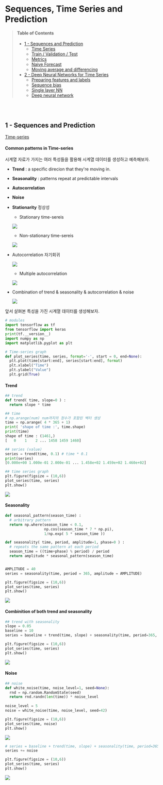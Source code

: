 # Sequences, Time Series and Prediction

>#### Table of Contents
> - [1 - Sequences and Prediction](#1)
>   - [Time Series](#1-1)
>   - [Train / Validation / Test](#1-2)
>   - [Metrics](#1-3)
>   - [Naive Forecast](#1-4)
>   - [Moving average and differencing](#1-5)
> - [2 - Deep Neural Networks for Time Series](#2)
>   - [Preparing features and labels](#2-1)
>   - [Sequence bias](#2-2)
>   - [Single layer NN](#2-3)
>   - [Deep neural network](#2-4)

</br>
</br>

<a name='1'></a>
## 1 - Sequences and Prediction
[Time-series](https://www.tensorflow.org/tutorials/structured_data/time_series)

#### Common patterns in Time-series
시계열 자료가 가지는 여러 특성들을 활용해 시계열 데이터를 생성하고 예측해보자.
- **Trend** : a specific direcion that they're moving in.
- **Seasonality** : patterns repeat at predictable intervals
- **Autocorrelation**
- **Noise**
- **Stationarity** 정상성 
  - Stationary time-sereis 
  
  ![](https://images.velog.io/images/findingflow/post/8d4b4937-0b1f-4ff7-84fa-e471b2382c03/image.png)
   - Non-stationary time-sereis 
   
  ![](https://images.velog.io/images/findingflow/post/d810f9a7-d539-4086-9373-247757cb5a9c/image.png)
- Autocorrelation 자기회귀 

  ![](https://images.velog.io/images/findingflow/post/c2a03bc8-8d43-4fb3-97f1-7c7ab15738aa/image.png)
  - Multiple autocorrelation
 
  ![](https://images.velog.io/images/findingflow/post/daecd98c-51e4-4105-926c-bd47773990c8/image.png)
- Combination of trend & seasonality & autocorrelation & noise

  ![](https://images.velog.io/images/findingflow/post/6ba06d14-5598-409f-aaca-d9b94af27b62/image.png)


앞서 살펴본 특성을 가진 시계열 데이터를 생성해보자.

```py
# modules
import tensorflow as tf
from tensorflow import keras
print(tf.__version__)
import numpy as np
import matplotlib.pyplot as plt

# Time-series graph
def plot_series(time, series, format='-', start = 0, end=None):
  plt.plot(time[start:end], series[start:end], format)
  plt.xlabel("Time")
  plt.ylabel("Value")
  plt.grid(True)
```
#### Trend

```py
## trend 
def trend( time, slope=0 ) :
  return slope * time

## time
# np.arange(num) num까지의 정수가 포함된 벡터 생성
time = np.arange( 4 * 365 + 1)
print( 'shape of time :', time.shape)
print(time)
shape of time : (1461,)
[   0    1    2 ... 1458 1459 1460]

## series (value)
series = trend(time, 0.1) # time * 0.1
print(series)
[0.000e+00 1.000e-01 2.000e-01 ... 1.458e+02 1.459e+02 1.460e+02]

## time series graph
plt.figure(figsize = (10,6))
plot_series(time, series)
plt.show()
```
![](https://images.velog.io/images/findingflow/post/552f27a8-48e1-41c9-889a-916fa4ea8ef6/image.png)

#### Seasonality
```py
def seasonal_pattern(season_time) :
  # arbitrary pattern 
  return np.where(season_time < 0.1,
                  np.cos(season_time * 7 * np.pi),
                  1/np.exp( 5 * season_time ))

def seasonality( time, period, amplitude=1, phase=0 ) :
  # repeats the same pattern at each period
  season_time = ((time+phase) % period) / period
  return amplitude * seasonal_pattern(season_time)


AMPLITUDE = 40
series = seasonality(time, period = 365, amplitude = AMPLITUDE)

plt.figure(figsize = (10,6))
plot_series(time, series)
plt.show()
```
![](https://images.velog.io/images/findingflow/post/e45a8b7d-58ff-47be-b1ec-c60b8e7079d6/image.png)


#### Combinition of both trend and seasonality
```py
## trend with seasonality
slope = 0.05
baseline = 10
series = baseline + trend(time, slope) + seasonality(time, period=365, amplitude = AMPLITUDE)

plt.figure(figsize = (10,6))
plot_series(time, series)
plt.show()
```
![](https://images.velog.io/images/findingflow/post/cc5e9fd6-2054-4e61-b497-69946f70eae6/image.png)

#### Noise
```py
## noise
def white_noise(time, noise_level=1, seed=None):
  rnd = np.random.RandomState(seed)
  return rnd.randn(len(time)) * noise_level
  
noise_level = 5
noise = white_noise(time, noise_level, seed=42)

plt.figure(figsize = (10,6))
plot_series(time, noise)
plt.show()
```
![](https://images.velog.io/images/findingflow/post/1f9db980-376b-4511-8ebf-164761b36798/image.png)
```py
# series = baseline + trend(time, slope) + seasonality(time, period=365, amplitude = AMPLITUDE)
series += noise

plt.figure(figsize = (10,6))
plot_series(time, series)
plt.show()
```
![](https://images.velog.io/images/findingflow/post/ce2ff1ce-2284-4904-8e44-2af1fe1397fe/image.png)

</br>
